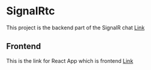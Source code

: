 # SignalRtc

This project is the backend part of the SignalR chat [Link](https://github.com/zessta/eknomic-pocs/tree/main/signalrtc-backend-dotnet)

## Frontend

This is the link for React App which is frontend [Link](https://github.com/zessta/eknomic-pocs/tree/main/signalrtc-frontend-react)
